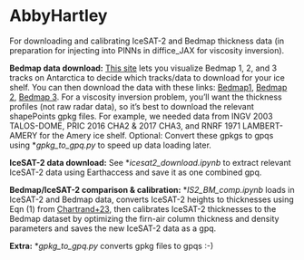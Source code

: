 # AbbyHartley
For downloading and calibrating IceSAT-2 and Bedmap thickness data (in preparation for injecting into PINNs in diffice_JAX for viscosity inversion).

**Bedmap data download:** [This site](https://bedmap.scar.org/) lets you visualize Bedmap 1, 2, and 3 tracks on Antarctica to decide which tracks/data to download for your ice shelf. You can then download the data with these links: [Bedmap1](https://ramadda.data.bas.ac.uk/repository/entry/show?entryid=synth:925ac4ec-2a9d-461a-bfaa-6314eb0888c8:L0JFRE1BUDFfMTk2Ni0yMDAwX0FJUl9CTTE=), [Bedmap 2](https://ramadda.data.bas.ac.uk/repository/entry/show?entryid=0f90d926-99ce-43c9-b536-0c7791d1728b), [Bedmap 3](https://ramadda.data.bas.ac.uk/repository/entry/show?entryid=a72a50c6-a829-4e12-9f9a-5a683a1acc4a). For a viscosity inversion problem, you’ll want the thickness profiles (not raw radar data), so it’s best to download the relevant shapePoints gpkg files. For example, we needed data from INGV 2003 TALOS-DOME, PRIC 2016 CHA2 & 2017 CHA3, and RNRF 1971 LAMBERT-AMERY for the Amery ice shelf. Optional: Convert these gpkgs to gpqs using **gpkg_to_gpq.py* to speed up data loading later.

**IceSAT-2 data download:** See **icesat2_download.ipynb* to extract relevant IceSAT-2 data using Earthaccess and save it as one combined gpq.

**Bedmap/IceSAT-2 comparison & calibration:** **IS2_BM_comp.ipynb* loads in IceSAT-2 and Bedmap data, converts IceSAT-2 heights to thicknesses using Eqn (1) from [Chartrand+23](https://www.cambridge.org/core/journals/journal-of-glaciology/article/comparison-of-contemporaneous-airborne-altimetry-and-icethickness-measurements-of-antarctic-ice-shelves/6D47F810CA81FB90827EDED14107E853), then calibrates IceSAT-2 thicknesses to the Bedmap dataset by optimizing the firn-air column thickness and density parameters and saves the new IceSAT-2 data as a gpq.

**Extra:** **gpkg_to_gpq.py* converts gpkg files to gpqs :-)
